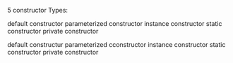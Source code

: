 5 constructor Types:

default constructor
parameterized constructor
instance constructor
static constructor
private constructor 



default constructur
parameterized cconstructor
instance constructor
static constructor
private constructor 



